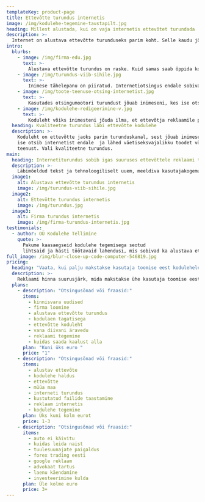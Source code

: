 ```yaml
---
templateKey: product-page
title: Ettevõtte turundus internetis
image: /img/kodulehe-tegemine-taustapilt.jpg
heading: Millest alustada, kui on vaja internetis ettevõtet turundada
description: >-
  Internet on alustava ettevõtte turunduseks parim koht. Selle kaudu jõuab kliendini, kes otsib endale vajalikku toodet või teenust. Kuid kuidas seda teha? Kas firmat luues piisab reklaamiks ainult Facebook-i lehekülje tegemisest. Või peaks ettevõtet internetis turundama ka kodulehe kaudu? Kodulehe vajalikkus sõltub ettevõtte profiilist, asukohast ja sihtturust. Lihtsaim viis kodulehe vajalikkuse kindlaks tegemiseks on internetiotsingus kasutatavate märksõnade kaudu. Kui suur on inimeste hulk, kes otsib ettevõtte toote või teenusega seotud märksõnu. Nii on eeldatav kodulehe külastajate arv võimalik välja selgitada juba enne kodulehe tegemist. Lisaks tasub tähelepanu pöörata konkurentidele.
intro:
  blurbs:
    - image: /img/firma-edu.jpg
      text: >-
        Alustava ettevõtte turundus on raske. Kuid samas saab õppida konkurentidelt. Kuidas nad oma tooteid ja teenuseid internetis turundavad. Millisel tehnilisel tasemel on nende kodulehed. Kas veebilehe sisu on hästi kirjutatud.
    - image: /img/turundus-viib-sihile.jpg
      text: >-
        Inimese tähelepanu on piiratud. Internetiotsingus endale sobivat toodet või teenust otsides külastab ta vaid paari esimest lehte. Seetõttu on tähtis omada konkurentidest paremal tehnilisel tasemel veebilehte.
    - image: /img/toote-teenuse-otsing-internetist.jpg
      text: >-
        Kasutades otsingumootori turundust jõuab inimeseni, kes ise otsib ettevõtte poolt pakutavat toodet või teenust. Nii on lihtne uute klientideni jõuda. Sotsiaalmeedia turundus on sobilik juba olemasolevate klientidega sideme hoidmiseks.
    - image: /img/kodulehe-redigeerimine-v.jpg
      text: >-
        Koduleht võiks inimesteni jõuda ilma, et ettevõtja reklaamile pidevalt raha kulutab. Veebileht peab interneti orgaanilises otsingus leitav olema. Tasulise reklaami tegemine võiks olla lisavõimalus ettevõtte turundamisel, mitte peamine strateegia.
  heading: Kvaliteetne turundus läbi ettevõtte kodulehe
  description: >-
    Koduleht on ettevõtte jaoks parim turunduskanal, sest jõuab inimeseni, kes
    ise otsib internetist endale  ja lähed väetiseksvajalikku toodet või
    teenust. Vali kvaliteetne turundus.
main:
  heading: Internetiturundus sobib igas suuruses ettevõttele reklaami tegemiseks
  description: >-
    Läbimõeldud tekst ja tehnoloogiliselt uuem, meeldiva kasutajakogemusega koduleht annab eelise ka alustavale ettevõttele. Olgu firma väike või suur, ettevõtte turundus internetis on lahendus, millele tasub mõelda. Hästi tehtud internetiturundus on parim viis kliendini jõudmiseks. Selle abil on alustaval ettevõttel võimalik edukalt konkureerida ka juba pikalt turul olnud firmadega.
  image1:
    alt: Alustava ettevõtte turundus internetis
    image: /img/turundus-viib-sihile.jpg
  image2:
    alt: Ettevõtte turundus internetis
    image: /img/turundus.jpg
  image3:
    alt: Firma turundus internetis
    image: /img/firma-turundus-internetis.jpg
testimonials:
  - author: OÜ Kodulehe Tellimine
    quote: >-
      Pakume kaasaegseid kodulehe tegemisega seotud
      lihtsaid ja hästi töötavaid lahendusi, mis sobivad ka alustava ettevõtte turunduseks.
full_image: /img/blur-close-up-code-computer-546819.jpg
pricing:
  heading: "Vaata, kui palju makstakse kasutaja toomise eest kodulehele"
  description: >-
    Reklaami hinna suurusjärk, mida makstakse ühe kasutaja toomise eest kodulehele konkreetse märksõna kohta. Toodud hinnad on näitlikud, illustreerimaks suurusjärku. Näide ei pretendeeri lõplikule tõele.
  plans:
    - description: "Otsingusõnad või fraasid:"
      items:
        - kinnisvara uudised
        - firma loomine
        - alustava ettevõtte turundus
        - kodulaen tagatisega
        - ettevõtte koduleht
        - vana diivani äravedu
        - reklaami tegemine
        - kuidas saada kaalust alla
      plan: "Kuni üks euro "
      price: "1"
    - description: "Otsingusõnad või fraasid:"
      items:
        - alustav ettevõte
        - kodulehe haldus
        - ettevõtte
        - müüa maa
        - interneti turundus
        - kustutatud failide taastamine
        - reklaam internetis
        - kodulehe tegemine
      plan: Üks kuni kolm eurot
      price: 1-3
    - description: "Otsingusõnad või fraasid:"
      items:
        - auto ei käivitu
        - kuidas leida naist
        - tuulesuunajate paigaldus
        - forex trading eesti
        - google reklaam
        - advokaat tartus
        - laenu käendamine
        - investeerimine kulda
      plan: Üle kolme euro
      price: 3+
---
```

